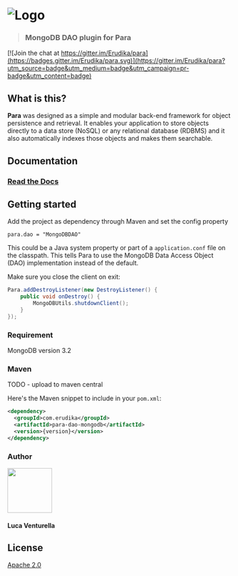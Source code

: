 ![Logo](https://s3-eu-west-1.amazonaws.com/org.paraio/para.png)
============================

> ### MongoDB DAO plugin for Para

[![Join the chat at https://gitter.im/Erudika/para](https://badges.gitter.im/Erudika/para.svg)](https://gitter.im/Erudika/para?utm_source=badge&utm_medium=badge&utm_campaign=pr-badge&utm_content=badge)

## What is this?

**Para** was designed as a simple and modular back-end framework for object persistence and retrieval.
It enables your application to store objects directly to a data store (NoSQL) or any relational database (RDBMS)
and it also automatically indexes those objects and makes them searchable.

## Documentation

### [Read the Docs](http://paraio.org/docs)

## Getting started

Add the project as dependency through Maven and set the config property
```
para.dao = "MongoDBDAO"
```
This could be a Java system property or part of a `application.conf` file on the classpath.
This tells Para to use the MongoDB Data Access Object (DAO) implementation instead of the default.

Make sure you close the client on exit:
```java
Para.addDestroyListener(new DestroyListener() {
	public void onDestroy() {
		MongoDBUtils.shutdownClient();
	}
});
```

### Requirement

MongoDB version 3.2

### Maven

TODO - upload to maven central

Here's the Maven snippet to include in your `pom.xml`:

```xml
<dependency>
  <groupId>com.erudika</groupId>
  <artifactId>para-dao-mongodb</artifactId>
  <version>{version}</version>
</dependency>
```

### Author

<a href="https://github.com/lucav">
<img src="https://avatars2.githubusercontent.com/u/795297?v=3&s=460" width="100" height="100">
</a>

#### Luca Venturella


## License
[Apache 2.0](LICENSE)
